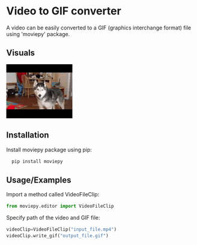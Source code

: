 
# Video to GIF converter

A video can be easily converted to a GIF (graphics interchange format) file using 'moviepy' package.


## Visuals

![App Screenshot](https://raw.githubusercontent.com/shaurya121/Video-to-GIF-converter/main/example.gif)


## Installation

Install moviepy package using pip:

```python
  pip install moviepy
```
    
## Usage/Examples

Import a method called VideoFileClip:
```python
from moviepy.editor import VideoFileClip
```

Specify path of the video and GIF file:
```python
videoClip=VideoFileClip("input_file.mp4")
videoClip.write_gif("output_file.gif")
```
